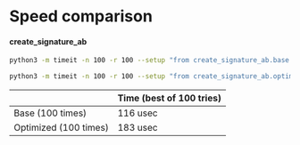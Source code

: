 # Speed comparison 

#### create_signature_ab

```sh
python3 -m timeit -n 100 -r 100 --setup "from create_signature_ab.base import create_signature_ab" "create_signature_ab('0123456789abcdef0123456789abcdef0123456789abcdef0123456789abcdef', '0xFCAd0B19bB29D4674531d6f115237E16AfCE377c', '0xdead')"
```

```sh
python3 -m timeit -n 100 -r 100 --setup "from create_signature_ab.optimized import create_signature_ab" "create_signature_ab('0123456789abcdef0123456789abcdef0123456789abcdef0123456789abcdef', '0xFCAd0B19bB29D4674531d6f115237E16AfCE377c', '0xdead')"
```


|  | Time (best of 100 tries) |
|--|--|
| Base (100 times) | 116 usec |
|Optimized (100 times) | 183 usec |
